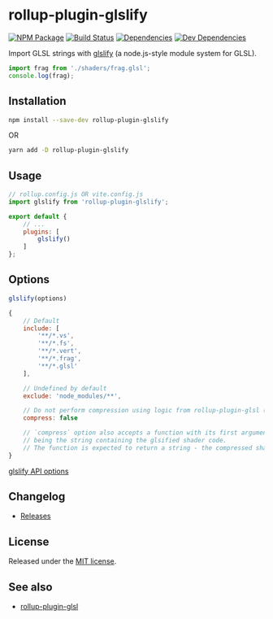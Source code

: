 # rollup-plugin-glslify

[![NPM Package][npm]][npm-url]
[![Build Status][build-status]][build-status-url]
[![Dependencies][dependencies]][dependencies-url]
[![Dev Dependencies][dev-dependencies]][dev-dependencies-url]

Import GLSL strings with [glslify](https://github.com/glslify/glslify) (a node.js-style module system for GLSL).

```js
import frag from './shaders/frag.glsl';
console.log(frag);
```

## Installation

```sh
npm install --save-dev rollup-plugin-glslify
```

OR

```sh
yarn add -D rollup-plugin-glslify
```

## Usage

```js
// rollup.config.js OR vite.config.js
import glslify from 'rollup-plugin-glslify';

export default {
    // ...
    plugins: [
        glslify()
    ]
};
```

## Options

```js
glslify(options)
```

```js
{
    // Default
    include: [
        '**/*.vs',
        '**/*.fs',
        '**/*.vert',
        '**/*.frag',
        '**/*.glsl'
    ],

    // Undefined by default
    exclude: 'node_modules/**',

    // Do not perform compression using logic from rollup-plugin-glsl (enabled by default)
    compress: false

    // `compress` option also accepts a function with its first argument
    // being the string containing the glsified shader code. 
    // The function is expected to return a string - the compressed shader
}
```

[glslify API options](https://github.com/glslify/glslify#var-src--glslcompilesrc-opts)

## Changelog

* [Releases](https://github.com/glslify/rollup-plugin-glslify/releases)

## License

Released under the [MIT license](LICENSE).

## See also

* [rollup-plugin-glsl](https://github.com/vwochnik/rollup-plugin-glsl)


[npm]: https://img.shields.io/npm/v/rollup-plugin-glslify.svg
[npm-url]: https://www.npmjs.com/package/rollup-plugin-glslify
[build-status]: https://travis-ci.org/glslify/rollup-plugin-glslify.svg
[build-status-url]: https://travis-ci.org/glslify/rollup-plugin-glslify
[dependencies]: https://img.shields.io/david/glslify/rollup-plugin-glslify.svg
[dependencies-url]: https://david-dm.org/glslify/rollup-plugin-glslify
[dev-dependencies]: https://img.shields.io/david/dev/glslify/rollup-plugin-glslify.svg
[dev-dependencies-url]: https://david-dm.org/glslify/rollup-plugin-glslify?type=dev
